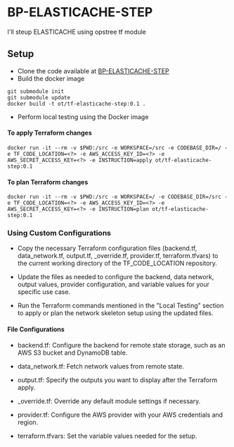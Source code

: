 # BP-ELASTICACHE-STEP
I'll steup ELASTICACHE using opstree tf module

## Setup
* Clone the code available at [BP-ELASTICACHE-STEP](https://github.com/OT-BUILDPIPER-MARKETPLACE/BP-ELASTICACHE-STEP)
* Build the docker image

```
git submodule init
git submodule update
docker build -t ot/tf-elasticache-step:0.1 .
```

* Perform local testing using the Docker image

#### To apply Terraform changes
```
docker run -it --rm -v $PWD:/src -e WORKSPACE=/src -e CODEBASE_DIR=/ -e TF_CODE_LOCATION=<?> -e AWS_ACCESS_KEY_ID=<?> -e AWS_SECRET_ACCESS_KEY=<?> -e INSTRUCTION=apply ot/tf-elasticache-step:0.1
```

#### To plan Terraform changes
```
docker run -it --rm -v $PWD:/src -e WORKSPACE=/ -e CODEBASE_DIR=/src -e TF_CODE_LOCATION=<?> -e AWS_ACCESS_KEY_ID=<?> -e AWS_SECRET_ACCESS_KEY=<?> -e INSTRUCTION=plan ot/tf-elasticache-step:0.1
```
### Using Custom Configurations

* Copy the necessary Terraform configuration files (backend.tf, data_network.tf, output.tf, _override.tf, provider.tf, terraform.tfvars) to the current working directory of the TF_CODE_LOCATION repository.

* Update the files as needed to configure the backend, data network, output values, provider configuration, and variable values for your specific use case.

* Run the Terraform commands mentioned in the "Local Testing" section to apply or plan the network skeleton setup using the updated files.

#### File Configurations

* backend.tf: Configure the backend for remote state storage, such as an AWS S3 bucket and DynamoDB table.

* data_network.tf: Fetch network values from remote state.

* output.tf: Specify the outputs you want to display after the Terraform apply.

* _override.tf: Override any default module settings if necessary.

* provider.tf: Configure the AWS provider with your AWS credentials and region.

* terraform.tfvars: Set the variable values needed for the setup.
